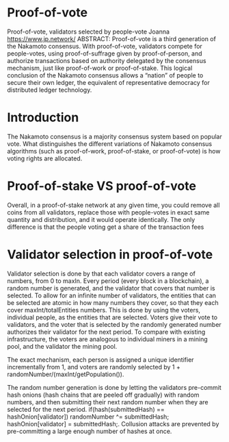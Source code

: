 # Proof-of-vote
Proof-of-vote, validators selected by people-vote Joanna  https://www.jp.network/ ABSTRACT: Proof-of-vote is a third generation of the Nakamoto consensus. With proof-of-vote, validators compete for people-votes, using proof-of-suffrage given by proof-of-person, and authorize transactions based on authority delegated by the consensus mechanism, just like proof-of-work or proof-of-stake. This logical conclusion of the Nakamoto consensus allows a “nation” of people to secure their own ledger, the equivalent of representative democracy for distributed ledger technology.


 
# Introduction
 
The Nakamoto consensus is a majority consensus system based on popular vote. What
distinguishes the different variations of Nakamoto consensus algorithms (such as proof-of-work,
proof-of-stake, or proof-of-vote) is how voting rights are allocated.
 

# Proof-of-stake VS proof-of-vote
 
Overall, in a proof-of-stake network at any given time, you could remove all coins from all
validators, replace those with people-votes in exact same quantity and distribution, and it would
operate identically. The only difference is that the people voting get a share of the transaction
fees

# Validator selection in proof-of-vote 

Validator selection is done by that each validator covers a range of numbers, from 0 to maxIn. Every period (every block in a blockchain), a random number is generated, and the validator that covers that number is selected. To allow for an infinite number of validators, the entities that can be selected are atomic in how many numbers they cover, so that they each cover maxInt/totalEntities numbers. This is done by using the voters, individual people, as the entities that are selected. Voters give their vote to validators, and the voter that is selected by the randomly generated number authorizes their validator for the next period. To compare with existing infrastructure, the voters are analogous to individual miners in a mining pool, and the validator the mining pool. 


The exact mechanism, each person is assigned a unique identifier incrementally from 1, and voters are randomly selected by 1 + randomNumber/(maxInt/getPopulation()). 


The random number generation is done by letting the validators pre-commit hash onions (hash chains that are peeled off gradually) with random numbers, and then submitting their next random number when they are selected for the next period. if(hash(submittedHash) == hashOnion[validator]) randomNumber ^= submittedHash; hashOnion[validator] = submittedHash;. Collusion attacks are prevented by pre-committing a large enough number of hashes at once.




